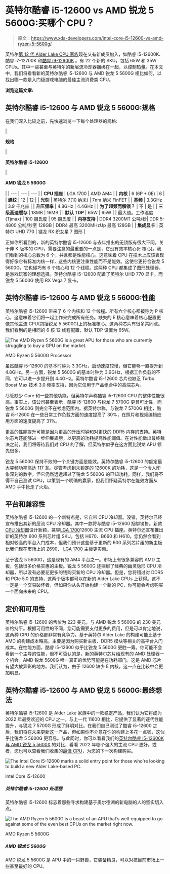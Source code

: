 # 英特尔酷睿 i5-12600 vs AMD 锐龙 5 5600G:买哪个 CPU？

> 原文：<https://www.xda-developers.com/intel-core-i5-12600-vs-amd-ryzen-5-5600g/>

英特尔[第 12 代 Alder Lake CPU 家族](https://www.xda-developers.com/intel-12th-gen-alder-lake/)现在又有新成员加入，如酷睿 i5-12600K、酷睿 i7-12700K 和[酷睿 i9-12900K](https://www.xda-developers.com/intel-core-i9-12900k-vs-amd-ryzen-5950x/) 。有 22 个新的 SKU，包括 65W 和 35W CPUs。其中一些甚至与英特尔的新层流冷却器捆绑在一起，以控制热量。在本文中，我们将看看新的英特尔酷睿 i5-12600 与 AMD 锐龙 5 5600G 相比如何，以找出哪一款是入门级游戏电脑的最佳主流消费类 CPU。

**浏览这篇文章:**

## 英特尔酷睿 i5-12600 与 AMD 锐龙 5 5600G:规格

在我们深入比较之前，先快速浏览一下每个处理器的规格:

| 

**规格**

 | 

**英特尔酷睿 i5-12600**

 | 

**AMD 锐龙 5 5600G**

 |
| --- | --- | --- |
| **CPU 插座** | LGA 1700 | AMD AM4 |
| **内核** | 6 (6P + 0E) | 6 |
| **螺纹** | 12 | 12 |
| **光刻** | 英特尔 7(10 纳米) | 7nm 纳米 FinFET |
| **基频** | 3.3GHz | 3.9 千兆赫 |
| **升压频率** | 4.8GHz | 4.4GHz |
| **为了超频而解锁？** | 不 | 是 |
| **三级高速缓存** | 18MB | 16MB |
| **默认 TDP** | 65W | 65W |
| 最大值。工作温度(Tjmax) | 100 摄氏度 | 95 摄氏度 |
| **内存支持** | DDR4 3200MT 公吨/秒&#124; DDR 5-4800 公吨/秒至 128GB | DDR4 最高 3200MHzUp 最高 128GB |
| **集成显卡** | 英特尔 UHD 770 | 镭龙 RX 织女星 7 图形 |

正如你所看到的，新的英特尔酷睿 i5-12600 与去年推出的无锁版有很大不同。关于非 K 版本的 CPU，需要注意的最重要的一点是，它没有效率核心(E 核心)。我们看到的核心总数为 6 个，并且都是性能核心。这意味着 CPU 在技术上应该表现得好像它有标准内核一样，这些内核更注重性能而不是能效。这使它更符合锐龙 5 5600G，它也碰巧有 6 个核心和 12 个线程。这两种 CPU 都集成了图形处理器，是游戏玩家的理想选择。英特尔酷睿 i5-12600 配备了英特尔 UHD 770 显卡，而锐龙 5 5600G 使用 RX Vega 7 显卡。

## 英特尔酷睿 i5-12600 与 AMD 锐龙 5 5600G:性能

英特尔酷睿 i5-12600 带来了 6 个内核和 12 个线程。所有六个核心都被称为 P 核心，这意味着它们将一起工作来完成所有任务。缺失的 E 核心意味着核心配置更像其他主流 CPU(包括锐龙 5 5600G)上的标准核心。这两种芯片有很多共同点。我们看到的是相同的 6 核 12 线程配置，默认 TDP 设置为 65W。

 <picture>![The AMD Ryzen 5 5600G is a great APU for those who are currently struggling to buy a GPU on the market.](img/f918de0c9ad5b7766936ed464a480ae0.png)</picture> 

AMD Ryzen 5 5600G Processor

虽然酷睿 i5-12600 的基本时钟为 3.3GHz，启动速度较慢，但它能够一直提升到 4.8GHz。另一方面，锐龙 5 5600G 的基本时钟为 3.9GHz，根据工作负载的不同，它可以进一步提升到 4.4GHz。英特尔酷睿 i5-12600 芯片也缺乏 Turbo Boost Max 技术 3.0 频率支持，因为它仅用于产品组合中的高端芯片。

尽管缺少 Core 和一些其他功能，但英特尔声称酷睿 i5-12600 CPU 的整体性能很高。事实上，该公司甚至表示，酷睿 i5-12600 与锐龙 7 5700G 更具可比性，而锐龙 5 5600G 则完全不在考虑范围内。据英特尔称，与锐龙 7 5700G 相比，酷睿 i5-12600 在一些日常工作负载方面的速度提高了 30%，在照片和视频编辑应用方面的速度提高了 31%。

更高的性能提升可能是因为更高的升压时钟和对更快的 DDR5 内存的支持。英特尔芯片还能够进一步伸展翅膀，以更高的功耗提高性能阈值。在对性能做出最终裁决之前，我们将等待我们对 CPU 的了解，但英特尔似乎在这方面比锐龙 APU 领先很多。

锐龙 5 5600G 保持不败的一个关键方面是能效。英特尔酷睿 i5-12600 的额定最大睿频功率高达 117 瓦。尽管考虑到未锁定的 12600K 的功耗，这是一个令人印象深刻的数字，但它仍然远远超过了锐龙 5 5600G 的已知功耗。同样，我们将不得不自己测试 CPU，以策划一个明确的赢家，但我们怀疑英特尔在能效方面从 AMD 手中抢走了火炬。

## 平台和兼容性

英特尔酷睿 i5-12600 的一个新特点是，它自带 CPU 冷却器。没错，英特尔已经宣布推出其新的层流 CPU 冷却器。其中一款将与酷睿 i5-12600 捆绑销售。新款 [CPU 冷却器](https://www.xda-developers.com/best-cpu-coolers/)设计新颖，兼容[LGA 1700](https://www.xda-developers.com/cpu-coolers-socket-lga-1700/)12600 主流 CPU 插座。英特尔还宣布推出新的英特尔 600 系列芯片组 SKU，包括 H670、B660 和 H610。您仍然会看到相对较高的平台入门成本，但我们预计这些基于更新的 600 系列芯片组的新主板比我们现在市场上的 Z690、 [LGA 1700 主板](https://www.xda-developers.com/best-lga-1700-motherboard/)更实惠。

至于锐龙 5 5600G，这是现有的 AM4 平台之一。市场上有很多兼容的 AMD 主板，包括很多价格实惠的主板。锐龙 5 5600G 还捆绑了经典的幽灵隐形 CPU 冷却器，所以没有必要花更多的钱购买新的 CPU 冷却器。但是，您将错过对 DDR5 和 PCIe 5.0 的支持，这两个版本都可以在新的 Alder Lake CPUs 上获得。这不一定是一个交易破坏者，但如果你从头开始构建一个新的 PC，你可能会考虑购买一个面向未来的 CPU。

## 定价和可用性

英特尔酷睿 i5-12600 的售价为 223 美元，与 AMD 锐龙 5 5600G 的 230 美元价格持平。根据可用性的不同，您可能需要支付更多的费用，但是可以肯定地说，这两种 CPU 的价格都非常有竞争力。基于英特尔 Alder Lake 的构建可能比基于 AMD 的构建成本略高，主要是因为购买新主板、DDR5 模块等相关的高平台入门成本。在性能方面，酷睿 i5-12600 似乎比锐龙 5 5600G 更胜一筹。你可能不会看到一个主导的性能，但不可否认的是，新的英特尔芯片给现有的 AMD 处理器一个机会。AMD 锐龙 5600G 唯一真正的优势可能是在功耗部门。这是 AMD 芯片有望大放异彩的地方。我们认为，由于 12600 缺少 E 内核，这一点在比较中会更加明显。

## 英特尔酷睿 i5-12600 与 AMD 锐龙 5 5600G:最终想法

英特尔酷睿 i5-12600 是 Alder Lake 家族中的一款稳定产品，我们认为它将成为 2022 年最受欢迎的 CPU 之一。与上一代 11600 相比，它提供了显著的逐代性能提升，与锐龙 7 5700G 形成了鲜明对比。在我们自己测试了酷睿 i5-12600 之后，我们将在未来更新这一产品，但如果你不介意在你的构建上多花一点钱，这似乎比锐龙 5 5600G 更容易。与此同时，你可以看看我们的[英特尔酷睿 i5-12600K 与 AMD 锐龙 5 5600X](https://www.xda-developers.com/amd-ryzen-5-5600x-vs-intel-core-i5-12600k/) 的对比，看看 2022 年哪个强大的主流 CPU 更好。或者，您也可以查看我们收集的[最佳 CPU](https://www.xda-developers.com/best-cpus/)，为您的下一次构建购买。

 <picture>![The Intel Core i5-12600 marks a solid entry point for those who're looking to build a new Alder Lake-based PC.](img/957954f94b71c8ac3a35e04ec7c57ada.png)</picture> 

Intel Core i5-12600

##### 英特尔酷睿 i5-12600 处理器

英特尔酷睿 i5-12600 标志着那些寻求构建基于奥尔德湖的新电脑的人的坚实切入点。

 <picture>![The AMD Ryzen 5 5600G is a beast of an APU that’s well-equipped to go against some of the even best CPUs on the market right now.](img/ef027fd308887f9b815a10f526ad3a7c.png)</picture> 

AMD Ryzen 5 5600G

##### AMD 锐龙 5 5600G

AMD 锐龙 5 5600G 是 APU 中的一只野兽，它装备精良，可以对抗目前市场上一些甚至最好的 CPU。